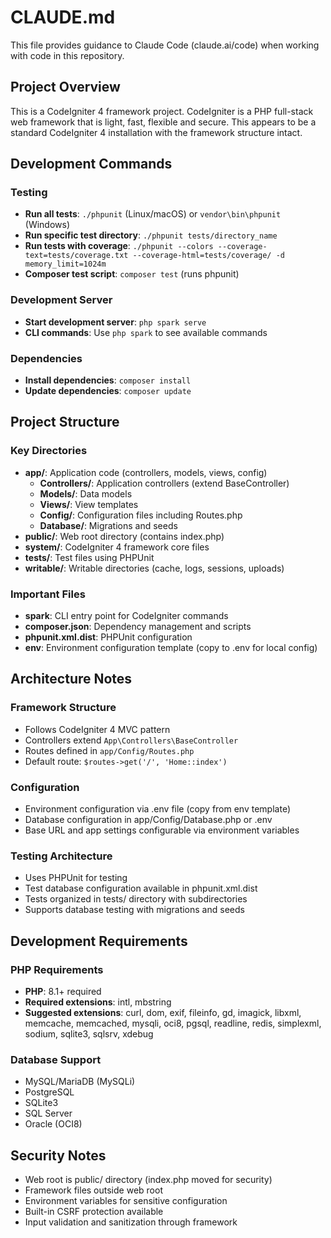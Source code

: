 # CLAUDE.md

This file provides guidance to Claude Code (claude.ai/code) when working with code in this repository.

## Project Overview

This is a CodeIgniter 4 framework project. CodeIgniter is a PHP full-stack web framework that is light, fast, flexible and secure. This appears to be a standard CodeIgniter 4 installation with the framework structure intact.

## Development Commands

### Testing
- **Run all tests**: `./phpunit` (Linux/macOS) or `vendor\bin\phpunit` (Windows)
- **Run specific test directory**: `./phpunit tests/directory_name`
- **Run tests with coverage**: `./phpunit --colors --coverage-text=tests/coverage.txt --coverage-html=tests/coverage/ -d memory_limit=1024m`
- **Composer test script**: `composer test` (runs phpunit)

### Development Server
- **Start development server**: `php spark serve`
- **CLI commands**: Use `php spark` to see available commands

### Dependencies
- **Install dependencies**: `composer install`
- **Update dependencies**: `composer update`

## Project Structure

### Key Directories
- **app/**: Application code (controllers, models, views, config)
  - **Controllers/**: Application controllers (extend BaseController)
  - **Models/**: Data models
  - **Views/**: View templates
  - **Config/**: Configuration files including Routes.php
  - **Database/**: Migrations and seeds
- **public/**: Web root directory (contains index.php)
- **system/**: CodeIgniter 4 framework core files
- **tests/**: Test files using PHPUnit
- **writable/**: Writable directories (cache, logs, sessions, uploads)

### Important Files
- **spark**: CLI entry point for CodeIgniter commands
- **composer.json**: Dependency management and scripts
- **phpunit.xml.dist**: PHPUnit configuration
- **env**: Environment configuration template (copy to .env for local config)

## Architecture Notes

### Framework Structure
- Follows CodeIgniter 4 MVC pattern
- Controllers extend `App\Controllers\BaseController`
- Routes defined in `app/Config/Routes.php`
- Default route: `$routes->get('/', 'Home::index')`

### Configuration
- Environment configuration via .env file (copy from env template)
- Database configuration in app/Config/Database.php or .env
- Base URL and app settings configurable via environment variables

### Testing Architecture
- Uses PHPUnit for testing
- Test database configuration available in phpunit.xml.dist
- Tests organized in tests/ directory with subdirectories
- Supports database testing with migrations and seeds

## Development Requirements

### PHP Requirements
- **PHP**: 8.1+ required
- **Required extensions**: intl, mbstring
- **Suggested extensions**: curl, dom, exif, fileinfo, gd, imagick, libxml, memcache, memcached, mysqli, oci8, pgsql, readline, redis, simplexml, sodium, sqlite3, sqlsrv, xdebug

### Database Support
- MySQL/MariaDB (MySQLi)
- PostgreSQL
- SQLite3
- SQL Server
- Oracle (OCI8)

## Security Notes
- Web root is public/ directory (index.php moved for security)
- Framework files outside web root
- Environment variables for sensitive configuration
- Built-in CSRF protection available
- Input validation and sanitization through framework